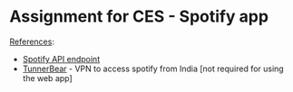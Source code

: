 # Assignment for CES - Spotify app



<u>References</u>:
<ul>
<li>
<a style="font-size:bold;" target="_blank" href="https://developer.spotify.com/web-api/endpoint-reference/">Spotify API endpoint</a>
</li>
<li>
<a href="https://www.tunnelbear.com/" target="_blank">TunnerBear</a> - VPN to access spotify from India [not required for using the web app]<br>
</li>
</ul>
